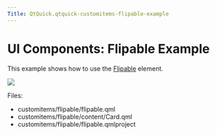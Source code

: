 ```yaml
---
Title: QtQuick.qtquick-customitems-flipable-example
---
```

        
UI Components: Flipable Example
===============================

<span class="subtitle"></span>
<span id="details"></span>
This example shows how to use the [Flipable](../QtQuick.Flipable.md) element.

![](https://developer.ubuntu.com/static/devportal_uploaded/195ae939-f095-4745-bc56-7c432fa3db2b-api/apps/qml/sdk-15.04.1/qtquick-customitems-flipable-example/images/qml-flipable-example.png)

Files:

-   customitems/flipable/flipable.qml
-   customitems/flipable/content/Card.qml
-   customitems/flipable/flipable.qmlproject

